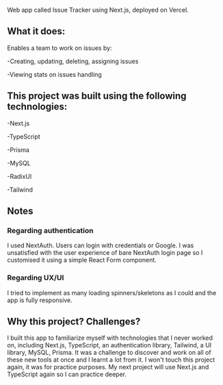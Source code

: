 Web app called Issue Tracker using Next.js, deployed on Vercel.

## What it does:
Enables a team to work on issues by:

-Creating, updating, deleting, assigning issues

-Viewing stats on issues handling

## This project was built using the following technologies:

-Next.js

-TypeScript

-Prisma

-MySQL

-RadixUI

-Tailwind

## Notes

### Regarding authentication

I used NextAuth. 
Users can login with credentials or Google.
I was unsatisfied with the user experience of bare NextAuth login page so I customised it using a simple React Form component.

### Regarding UX/UI

I tried to implement as many loading spinners/skeletons as I could and the app is fully responsive.

## Why this project? Challenges?

I built this app to familiarize myself with technologies that I never worked on, including Next.js, TypeScript, an authentication library, Tailwind, a UI library, MySQL, Prisma.
It was a challenge to discover and work on all of these new tools at once and I learnt a lot from it.
I won't touch this project again, it was for practice purposes.
My next project will use Next.js and TypeScript again so I can practice deeper.



